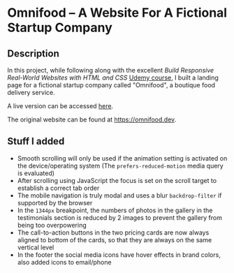 # Omnifood – A Website For A Fictional Startup Company

## Description

In this project, while following along with the excellent _Build Responsive Real-World Websites with HTML and CSS_ [Udemy course](https://www.udemy.com/course/design-and-develop-a-killer-website-with-html5-and-css3/learn/lecture/27513366#overview), I built a landing page for a fictional startup company called "Omnifood", a boutique food delivery service.

A live version can be accessed [here](https://rliess-omnifood.netlify.app/).

The original website can be found at <https://omnifood.dev>.

## Stuff I added

- Smooth scrolling will only be used if the animation setting is activated on the device/operating system (The `prefers-reduced-motion` media query is evaluated)
- After scrolling using JavaScript the focus is set on the scroll target to establish a correct tab order
- The mobile navigation is truly modal and uses a blur `backdrop-filter` if supported by the browser
- In the `1344px` breakpoint, the numbers of photos in the gallery in the testimonials section is reduced by 2 images to prevent the gallery from being too overpowering
- The call-to-action buttons in the two pricing cards are now always aligned to bottom of the cards, so that they are always on the same vertical level
- In the footer the social media icons have hover effects in brand colors, also added icons to email/phone
